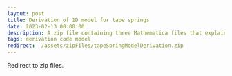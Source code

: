 ```yaml
---
layout: post
title: Derivation of 1D model for tape springs
date: 2023-02-13 00:00:00
description: A zip file containing three Mathematica files that explains the derivation of the <a href='https://royalsocietypublishing.org/doi/abs/10.1098/rsta.2022.0028'>tape spring model</a>. The files are self-explanatory and should be read with the <a href='https://royalsocietypublishing.org/doi/abs/10.1098/rsta.2022.0028'>tape spring paper</a> for details.
tags: derivation code model
redirect:  /assets/zipFiles/tapeSpringModelDerivation.zip
---
```

Redirect to zip files. 
